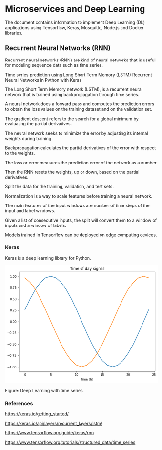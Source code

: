 # Microservices and Deep Learning

The document contains information to implement Deep Learning (DL) applications using Tensorflow, Keras, Mosquitto, Node.js and Docker libraries.

## Recurrent Neural Networks (RNN)

Recurrent neural networks (RNN) are kind of neural networks that is useful for modeling sequence data such as time series.

Time series prediction using Long Short Term Memory (LSTM) Recurrent Neural Networks in Python with Keras

The Long Short Term Memory network (LSTM), is a recurrent neural network that is trained using backpropagation through time series.

A neural network does a forward pass and computes the prediction errors to obtain the loss values on the training dataset and on the validation set.

The gradient descent refers to the search for a global minimum by evaluating the partial derivatives.

The neural network seeks to minimize the error by adjusting its internal weights during training.

Backpropagation calculates the partial derivatives of the error with respect to the weights.

The loss or error measures the prediction error of the network as a number.

Then the RNN resets the weights, up or down, based on the partial derivatives.

Split the data for the training, validation, and test sets.

Normalization is a way to scale features before training a neural network.

The main features of the input windows are number of time steps of the input and label windows.

Given a list of consecutive inputs, the split will convert them to a window of inputs and a window of labels.

Models trained in Tensorflow can be deployed on edge computing devices.

### Keras

Keras is a deep learning library for Python.

![alt text](https://github.com/jylhakos/miscellaneous/blob/main/DeepLearning/1.png?raw=true)

Figure: Deep Learning with time series

### References

https://keras.io/getting_started/

https://keras.io/api/layers/recurrent_layers/lstm/

https://www.tensorflow.org/guide/keras/rnn

https://www.tensorflow.org/tutorials/structured_data/time_series
